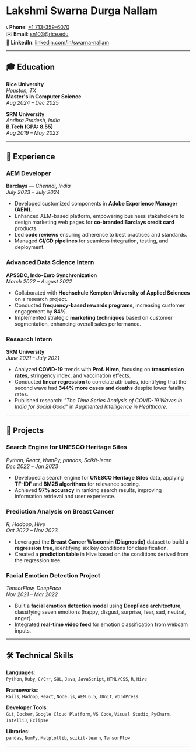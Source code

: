 # **Lakshmi Swarna Durga Nallam**

📞 **Phone**: [+1 713-359-6070](tel:+17133596070)  
✉️ **Email**: [sn103@rice.edu](mailto:sn103@rice.edu)  
🔗 **LinkedIn**: [linkedin.com/in/swarna-nallam](https://www.linkedin.com/in/swarna-nallam/)

---

## 🎓 **Education**

**Rice University**  
*Houston, TX*  
**Master's in Computer Science**  
*Aug 2024 – Dec 2025*

**SRM University**  
*Andhra Pradesh, India*  
**B.Tech (GPA: 8.55)**  
*Aug 2019 – May 2023*

---

## 💼 **Experience**

### **AEM Developer**  
**Barclays** — *Chennai, India*  
*July 2023 – July 2024*  

- Developed customized components in **Adobe Experience Manager (AEM)**.
- Enhanced AEM-based platform, empowering business stakeholders to design marketing web pages for **co-branded Barclays credit card** products.
- Led **code reviews** ensuring adherence to best practices and standards.
- Managed **CI/CD pipelines** for seamless integration, testing, and deployment.

### **Advanced Data Science Intern**  
**APSSDC, Indo-Euro Synchronization**  
*March 2022 – August 2022*  

- Collaborated with **Hochschule Kempten University of Applied Sciences** on a research project.
- Conducted **frequency-based rewards programs**, increasing customer engagement by **84%**.
- Implemented strategic **marketing techniques** based on customer segmentation, enhancing overall sales performance.

### **Research Intern**  
**SRM University**  
*June 2021 – July 2021*  

- Analyzed **COVID-19** trends with **Prof. Hiren**, focusing on **transmission rates**, stringency index, and vaccination effects.
- Conducted **linear regression** to correlate attributes, identifying that the second wave had **344% more cases and deaths** despite lower fatality rates.
- Published research: *"The Time Series Analysis of COVID-19 Waves in India for Social Good"* in *Augmented Intelligence in Healthcare*.

---

## 🚀 **Projects**

### **Search Engine for UNESCO Heritage Sites**  
*Python, React, NumPy, pandas, Scikit-learn*  
*Dec 2022 – Jan 2023*  

- Developed a search engine for **UNESCO Heritage Sites** data, applying **TF-IDF** and **BM25 algorithms** for relevance scoring.
- Achieved **97% accuracy** in ranking search results, improving information retrieval and user experience.

### **Prediction Analysis on Breast Cancer**  
*R, Hadoop, Hive*  
*Oct 2022 – Nov 2023*  

- Leveraged the **Breast Cancer Wisconsin (Diagnostic)** dataset to build a **regression tree**, identifying six key conditions for classification.
- Created a **prediction table** in Hive based on the conditions derived from the regression tree.

### **Facial Emotion Detection Project**  
*TensorFlow, DeepFace*  
*Nov 2021 – Mar 2022*  

- Built a **facial emotion detection model** using **DeepFace architecture**, classifying seven emotions (happy, disgust, surprise, fear, sad, neutral, anger).
- Integrated **real-time video feed** for emotion classification from webcam inputs.

---

## 🛠 **Technical Skills**

**Languages**:  
`Python`, `Ruby`, `C/C++`, `SQL`, `Java`, `JavaScript`, `HTML/CSS`, `R`, `Hive`

**Frameworks**:  
`Rails`, `Hadoop`, `React`, `Node.js`, `AEM 6.5`, `JUnit`, `WordPress`

**Developer Tools**:  
`Git`, `Docker`, `Google Cloud Platform`, `VS Code`, `Visual Studio`, `PyCharm`, `IntelliJ`, `Eclipse`

**Libraries**:  
`pandas`, `NumPy`, `Matplotlib`, `scikit-learn`, `TensorFlow`

---
